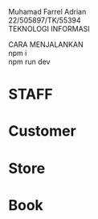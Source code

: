 Muhamad Farrel Adrian  
22/505897/TK/55394  
TEKNOLOGI INFORMASI  

CARA MENJALANKAN  
npm i  
npm run dev  
  
# STAFF  
# Customer  
# Store  
# Book  
